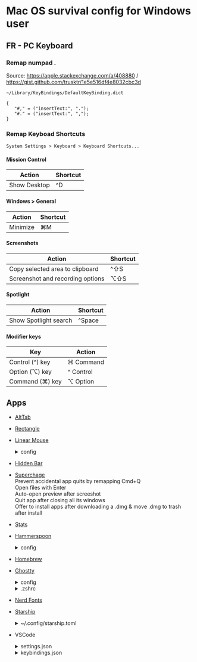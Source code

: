 # Mac OS survival config for Windows user

## FR - PC Keyboard
### Remap numpad .
Source: https://apple.stackexchange.com/a/408880 / https://gist.github.com/trusktr/1e5e516df4e8032cbc3d

`~/Library/KeyBindings/DefaultKeyBinding.dict`
```
{
   "#," = ("insertText:", ".");
   "#." = ("insertText:", ",");
}
```
### Remap Keyboad Shortcuts
`System Settings > Keyboard > Keyboard Shortcuts...`

#### Mission Control
| Action          | Shortcut  |
|-----------------|-----------|
| Show Desktop    | ^D        |

#### Windows > General
| Action          | Shortcut  |
|-----------------|-----------|
| Minimize        | ⌘M        |

#### Screenshots
| Action                           | Shortcut  |
|----------------------------------|-----------|
| Copy selected area to clipboard  | ^⇧S       |
| Screenshot and recording options | ⌥⇧S       |

#### Spotlight
| Action                 | Shortcut  |
|------------------------|-----------|
| Show Spotlight search  | ^Space    |

#### Modifier keys
| Key             | Action    |
|-----------------|-----------|
| Control (^) key | ⌘ Command |
| Option (⌥) key  | ^ Control |
| Command (⌘) key | ⌥ Option  |

## Apps
- [AltTab](https://alt-tab-macos.netlify.app/)
- [Rectangle](https://rectangleapp.com/)
- [Linear Mouse](https://linearmouse.app/)
  <details>
     <summary>config</summary>

     #### Scrolling     
     *Scrolling mode:* By Pixels\
     *Distance:* 128px

     #### Pointer
     *Pointer acceleration:* 0.6875\
     *Pointer speed:* 0.1     
  </details>
- [Hidden Bar](https://apps.apple.com/us/app/hidden-bar/id1452453066)
- [Superchage](https://sindresorhus.com/supercharge)\
  Prevent accidental app quits by remapping Cmd+Q\
  Open files with Enter\
  Auto-open preview after screeshot\
  Quit app after closing all its windows\
  Offer to install apps after downloading a .dmg & move .dmg to trash after install
- [Stats](https://mac-stats.com/)
- [Hammerspoon](https://www.hammerspoon.org/)
  <details>
    <summary>config</summary>
    
    ```
      -[[===================
        Discord menubar icon
      ====================]]--
      local discordIcon = hs.image.imageFromPath(hs.configdir .. "/icons/discord.png"):setSize({w=18, h=18})
      local discordAppName = "Discord"
      local discordApp = hs.application.get(discordAppName)
      local discordMenuBar = hs.menubar.new()
      
      discordMenuBar:setIcon(discordIcon)
      discordMenuBar:autosaveName(discordAppName)
      
      discordMenuBar:setClickCallback(function(mods)
        hs.application.launchOrFocus(discordAppName)
      end)
      
      discordMenuBar:setMenu({
        { title = "Ouvrir Discord", fn = function()
            hs.application.launchOrFocus(discordAppName)
          end
        },
        { title = "Quitter Discord", fn = function()
            discordApp:kill() 
            discordMenuBar:removeFromMenuBar()
          end
        }
      })
      
      local function updateDiscordMenuBar()
        if discordApp and discordApp:isRunning() then
          if not discordMenuBar:isInMenuBar() then
            discordMenuBar:returnToMenuBar()
          end
      
        else
          if discordMenuBar then
            discordMenuBar:removeFromMenuBar()
          end
        end
      end
      
      -- check every minutes
      updateDiscordMenuBar()
      hs.timer.doEvery(60, updateDiscordMenuBar)
    ```
  </details>
- [Homebrew](https://brew.sh/)
- [Ghostty](https://ghostty.org/)
  <details>
    <summary>config</summary>
    
    ```
      theme = catppuccin-mocha
    
      cursor-invert-fg-bg = true
      
      window-padding-x = 8
      
      font-family = Iosevka
      font-size = 16
      font-feature = -liga
      
      copy-on-select = true
      clipboard-trim-trailing-spaces = true
      
      ###############
      # KEYBINDINGS #
      ###############
      
      # Cmd+C → Ctrl+C (cancel)
      keybind = cmd+c=text:\x03
      
      # Cmd+X → Ctrl+X (nano exit)
      keybind = cmd+x=text:\x18
      
      # Cmd+K → Ctrl+K (nano cut line)
      keybind = cmd+k=text:\x0B
      
      # Cmd+U → Ctrl+U (nano uncut)
      keybind = cmd+u=text:\x15
      
      # opt+suppr → Ctrl+W (delete next word)
      keybind = alt+delete=text:\x1bd
      
      # cmd+suppr → Ctrl+K (delete end of line)
      keybind = cmd+delete=text:\x0b
      
      # Splits commands
      keybind = alt+kp_add=new_split:right
      keybind = alt+kp_subtract=new_split:down
      keybind = alt+up=goto_split:up
      keybind = alt+left=goto_split:left
      keybind = alt+down=goto_split:down
      keybind = alt+right=goto_split:right
      keybind = alt+shift+delete=close_surface
    ```
  </details>
  <details>
     <summary>.zshrc</summary>

     ```
     export PATH="/opt/homebrew/bin:$PATH"
   
     eval "$(starship init zsh)"
         
     eval "$(brew shellenv)"
     autoload -Uz +X compinit && compinit
         
     export NVM_DIR="$HOME/.nvm"
        [ -s "$HOMEBREW_PREFIX/opt/nvm/nvm.sh" ] && \. "$HOMEBREW_PREFIX/opt/nvm/nvm.sh" # This loads nvm
        [ -s "$HOMEBREW_PREFIX/opt/nvm/etc/bash_completion.d/nvm" ] && \. "$HOMEBREW_PREFIX/opt/nvm/etc/bash_completion.d/nvm" # This loads nvm bash_completion
         
     zstyle ':completion:*' matcher-list 'm:{a-zA-Z}={A-Za-z}'
     zstyle ':completion:*' menu select

     
     # Aliases
     alias ls="ls -la --color"
     alias nano="/opt/homebrew/bin/nano"
     ```
  </details>
- [Nerd Fonts](https://www.nerdfonts.com/)
- [Starship](https://starship.rs/)
  <details>
     <summary>~/.config/starship.toml</summary>

     ```
     # Get editor completions based on the config schema
     "$schema" = 'https://starship.rs/config-schema.json'
      
     # Inserts a blank line between shell prompts
     add_newline = true
     continuation_prompt = "[❯❯ ](dimmed green)"

     
     format = """
     $directory\
     $git_branch\
     $git_state\
     $git_status\
     $line_break\
     $character"""
      
     right_format = """
     $cmd_duration"""
      
     palette = 'catppuccin_mocha'
      
      
     [directory]
     style = "lavender"
     format = "[󰀵 $path]($style)"
     truncation_length = 3
     truncation_symbol = "…/"
      
     [git_branch]
     symbol = ""
     style = "dimmed yellow"
     format = '[ $symbol $branch ]($style)'
      
     [git_status]
     style = "yellow"
     format = "[[(*$conflicted$untracked$modified$staged$renamed$deleted)](218) ($ahead_behind$stashed)]($style)"
     conflicted = ""
     untracked = ""
     modified = ""
     staged = ""
     renamed = ""
     deleted = ""
     stashed = "≡"
      
     [git_state]
     format = '\([$state( $progress_current/$progress_total)]($style)\) '
     style = "bright-black"
      
     [character]
     success_symbol = '[❯](bold fg:green)'
     error_symbol = '[❯](bold fg:red)'
     vimcmd_symbol = '[❮](bold fg:green)'
     vimcmd_replace_one_symbol = '[❮](bold fg:lavender)'
     vimcmd_replace_symbol = '[❮](bold fg:lavender)'
     vimcmd_visual_symbol = '[❮](bold fg:yellow)'
      
     [cmd_duration]
     format = "[in $duration]($style)"
     show_milliseconds = true
     style = "dimmed surface2"
     show_notifications = true
     min_time_to_notify = 45000
      
     [palettes.catppuccin_mocha]
     rosewater = "#f5e0dc"
     flamingo = "#f2cdcd"
     pink = "#f5c2e7"
     mauve = "#cba6f7"
     red = "#f38ba8"
     maroon = "#eba0ac"
     peach = "#fab387"
     yellow = "#f9e2af"
     green = "#a6e3a1"
     teal = "#94e2d5"
     sky = "#89dceb"
     sapphire = "#74c7ec"
     blue = "#89b4fa"
     lavender = "#b4befe"
     text = "#cdd6f4"
     subtext1 = "#bac2de"
     subtext0 = "#a6adc8"
     overlay2 = "#9399b2"
     overlay1 = "#7f849c"
     overlay0 = "#6c7086"
     surface2 = "#585b70"
     surface1 = "#45475a"
     surface0 = "#313244"
     base = "#1e1e2e"
     mantle = "#181825"
     crust = "#11111b"%
     ```
  </details>
- VSCode
  <details>
    <summary>settings.json</summary>

    ```json
    "editor.fontFamily": "IosevkaTerm Nerd Font, FiraMono Nerd Font",
    "editor.fontLigatures": false,
    "editor.fontSize": 16,
    "editor.lineHeight": 22,
      
    "editor.formatOnSave": true,
    ```
  </details>
  
  <details>
    <summary>keybindings.json</summary>

    ```json
      [
        {
          "key": "cmd+[Period]",
          "command": "editor.action.commentLine",
          "when": "editorTextFocus && !editorReadonly"
        },
        {
          "key": "shift+cmd+[Period]",
          "command": "editor.action.blockComment",
          "when": "editorTextFocus && !editorReadonly"
        },
        {
          "key": "cmd+d",
          "command": "editor.action.copyLinesDownAction",
          "when": "editorTextFocus && !editorReadonly"
        },
        {
          "key": "cmd+shift+d",
          "command": "editor.action.addSelectionToNextFindMatch",
          "when": "editorFocus"
        },
        {
          "key": "shift+cmd+alt+f",
          "command": "workbench.action.replaceInFiles"
        },
        {
          "key": "cmd+g",
          "command": "workbench.action.gotoLine"
        },
        {
          "key": "cmd+n",
          "command": "explorer.newFile"
        },
        {
          "key": "shift+cmd+n",
          "command": "workbench.action.files.newUntitledFile"
        },
        {
          "key": "shift+cmd+o",
          "command": "revealFileInOS"
        },
        {
          "key": "cmd+r",
          "command": "workbench.action.gotoSymbol",
          "when": "!accessibilityHelpIsShown && !accessibleViewIsShown"
        },
        {
          "key": "cmd+t",
          "command": "workbench.action.terminal.toggleTerminal"
        },
        // Terminal
        {
          "key": "cmd+c",
          "command": "workbench.action.terminal.sendSequence",
          "when": "terminalFocus",
          "args": { "text": "\u0003" }
        }
      ]
    ```
  </details>
